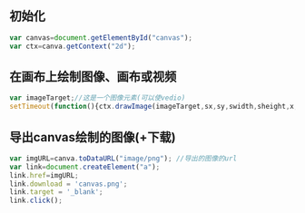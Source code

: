 ## 初始化
```js
var canvas=document.getElementById("canvas");
var ctx=canva.getContext("2d");
```

## 在画布上绘制图像、画布或视频
```js
var imageTarget;//这是一个图像元素(可以使vedio)
setTimeout(function(){ctx.drawImage(imageTarget,sx,sy,swidth,sheight,x,y,width,height)},0);
```

## 导出canvas绘制的图像(+下载)
```js
var imgURL=canva.toDataURL("image/png"); //导出的图像的url
var link=document.createElement("a");
link.href=imgURL;
link.download = 'canvas.png';
link.target = '_blank';
link.click();
```
